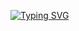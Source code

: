 [![Typing SVG](https://readme-typing-svg.demolab.com?font=Righteous&pause=1000&color=F70000&center=true&vCenter=true&width=435&lines=I+can+hear+violins%2C+violins;Give+me+all+of+that+Ultraviolence.+)](https://git.io/typing-svg)
<!--
**PhiIharmonia/PhiIharmonia** is a ✨ _special_ ✨ repository because its `README.md` (this file) appears on your GitHub profile.

Here are some ideas to get you started:

- 🔭 I’m currently working on ...
- 🌱 I’m currently learning ...
- 👯 I’m looking to collaborate on ...
- 🤔 I’m looking for help with ...
- 💬 Ask me about ...
- 📫 How to reach me: ...
- 😄 Pronouns: ...
- ⚡ Fun fact: ...
-->
